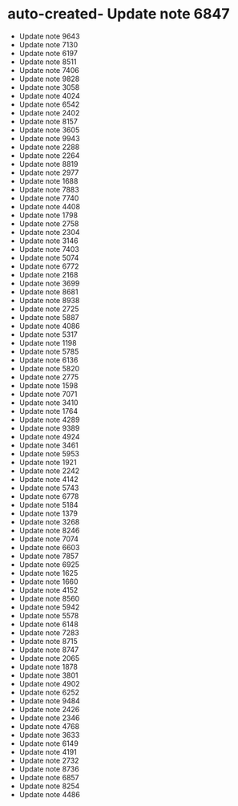 # auto-created- Update note 6847
- Update note 9643
- Update note 7130
- Update note 6197
- Update note 8511
- Update note 7406
- Update note 9828
- Update note 3058
- Update note 4024
- Update note 6542
- Update note 2402
- Update note 8157
- Update note 3605
- Update note 9943
- Update note 2288
- Update note 2264
- Update note 8819
- Update note 2977
- Update note 1688
- Update note 7883
- Update note 7740
- Update note 4408
- Update note 1798
- Update note 2758
- Update note 2304
- Update note 3146
- Update note 7403
- Update note 5074
- Update note 6772
- Update note 2168
- Update note 3699
- Update note 8681
- Update note 8938
- Update note 2725
- Update note 5887
- Update note 4086
- Update note 5317
- Update note 1198
- Update note 5785
- Update note 6136
- Update note 5820
- Update note 2775
- Update note 1598
- Update note 7071
- Update note 3410
- Update note 1764
- Update note 4289
- Update note 9389
- Update note 4924
- Update note 3461
- Update note 5953
- Update note 1921
- Update note 2242
- Update note 4142
- Update note 5743
- Update note 6778
- Update note 5184
- Update note 1379
- Update note 3268
- Update note 8246
- Update note 7074
- Update note 6603
- Update note 7857
- Update note 6925
- Update note 1625
- Update note 1660
- Update note 4152
- Update note 8560
- Update note 5942
- Update note 5578
- Update note 6148
- Update note 7283
- Update note 8715
- Update note 8747
- Update note 2065
- Update note 1878
- Update note 3801
- Update note 4902
- Update note 6252
- Update note 9484
- Update note 2426
- Update note 2346
- Update note 4768
- Update note 3633
- Update note 6149
- Update note 4191
- Update note 2732
- Update note 8736
- Update note 6857
- Update note 8254
- Update note 4486
